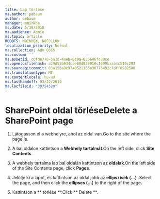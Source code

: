 ```yaml
---
title: Lap törlése
ms.author: pebaum
author: pebaum
manager: mnirkhe
ms.date: 5/18/2018
ms.audience: Admin
ms.topic: article
ROBOTS: NOINDEX, NOFOLLOW
localization_priority: Normal
ms.collection: Adm_O365
ms.custom: ''
ms.assetid: c0fde770-ba1d-4aeb-8c9a-83b646fc80ce
ms.openlocfilehash: a29d55b634cae68d859010c1099baab4c516c203
ms.sourcegitcommit: 03a156a9c9740521155a30775492c7dff0982588
ms.translationtype: MT
ms.contentlocale: hu-HU
ms.lasthandoff: 03/22/2019
ms.locfileid: "30754580"
---
```

# <a name="delete-a-sharepoint-page"></a><span data-ttu-id="e0404-102">SharePoint oldal törlése</span><span class="sxs-lookup"><span data-stu-id="e0404-102">Delete a SharePoint page</span></span>

1. <span data-ttu-id="e0404-103">Látogasson el a webhelyre, ahol az oldal van.</span><span class="sxs-lookup"><span data-stu-id="e0404-103">Go to the site where the page is.</span></span>
    
2. <span data-ttu-id="e0404-104">A bal oldalon kattintson a **Webhely tartalmát**.</span><span class="sxs-lookup"><span data-stu-id="e0404-104">On the left side, click **Site Contents**.</span></span> 
    
3. <span data-ttu-id="e0404-105">A webhely tartalma lap bal oldalán kattintson az **oldalak**.</span><span class="sxs-lookup"><span data-stu-id="e0404-105">On the left side of the Site Contents page, click **Pages**.</span></span> 
    
4. <span data-ttu-id="e0404-106">Jelölje ki a lapot, és kattintson az oldal jobb az **ellipszisek (...)** .</span><span class="sxs-lookup"><span data-stu-id="e0404-106">Select the page, and then click the **ellipses (...)** to the right of the page.</span></span> 
    
5. <span data-ttu-id="e0404-107">Kattintson a \*\* törlése \*\*.</span><span class="sxs-lookup"><span data-stu-id="e0404-107">Click \*\* Delete \*\*.</span></span> 
    

